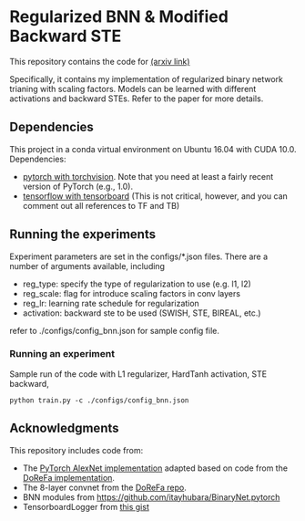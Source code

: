 # Regularized BNN & Modified Backward STE 
This repository contains the code for [(arxiv link)](https://arxiv.org/pdf/1812.11800.pdf)

Specifically, it contains my implementation of regularized binary network trianing with scaling factors. Models can be learned with different activations and backward STEs. Refer to the paper for more details.

## Dependencies

This project in a conda virtual environment on Ubuntu 16.04 with CUDA 10.0. Dependencies:
* [pytorch with torchvision](http://pytorch.org/). Note that you need at least a fairly recent version of PyTorch (e.g., 1.0). 
* [tensorflow with tensorboard](https://www.tensorflow.org/install/) (This is not critical, however, and you can comment out all references to TF and TB) 

## Running the experiments
Experiment parameters are set in the configs/*.json files. 
There are a number of arguments available, including 
* reg_type: specify the type of regularization to use (e.g. l1, l2)
* reg_scale: flag for introduce scaling factors in conv layers
* reg_lr: learning rate schedule for regularization
* activation: backward ste to be used (SWISH, STE, BIREAL, etc.)

refer to ./configs/config_bnn.json for sample config file.


### Running an experiment 

Sample run of the code with L1 regularizer, HardTanh activation, STE backward, 
```
python train.py -c ./configs/config_bnn.json
```

## Acknowledgments

This repository includes code from:
* The [PyTorch AlexNet implementation](https://github.com/pytorch/vision/blob/master/torchvision/models/alexnet.py) adapted based on code from the [DoReFa implementation](https://github.com/ppwwyyxx/tensorpack/blob/master/examples/DoReFa-Net/alexnet-dorefa.py).
* The 8-layer convnet from the [DoReFa repo](https://github.com/ppwwyyxx/tensorpack/blob/master/examples/DoReFa-Net/svhn-digit-dorefa.py).
* BNN modules from https://github.com/itayhubara/BinaryNet.pytorch
* TensorboardLogger from [this gist](https://gist.github.com/gyglim/1f8dfb1b5c82627ae3efcfbbadb9f514) 


